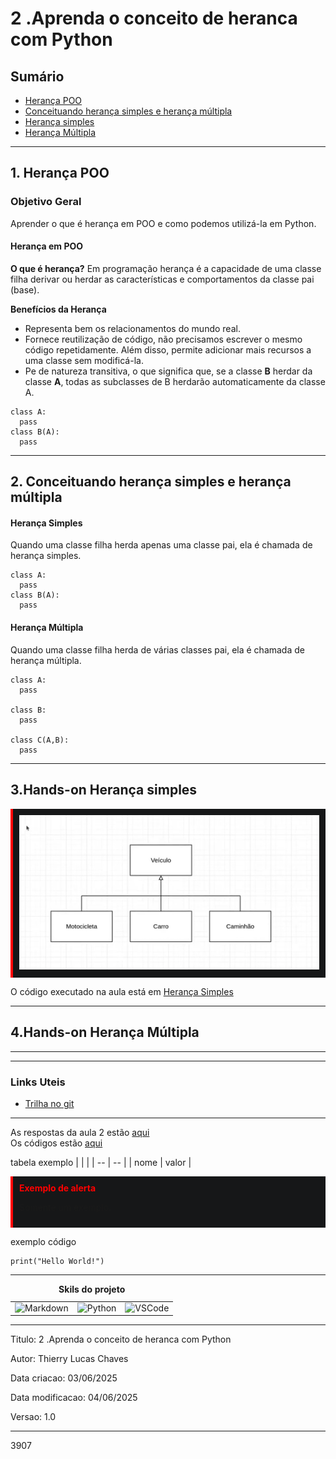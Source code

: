 # 2 .Aprenda o conceito de heranca com Python
## Sumário 
- [Herança POO](#1-herança-poo)
- [Conceituando herança simples e herança múltipla ](#2-conceituando-herança-simples-e-herança-múltipla)
- [Herança simples](#3-herança-simples)
- [Herança Múltipla](#4-herança-múltipla)
---
## 1. Herança POO
### Objetivo Geral 
Aprender o que é herança em POO e como podemos utilizá-la em Python. 

#### Herança em POO
__O que é herança?__
Em programação herança é a capacidade de uma classe filha derivar ou herdar as características e comportamentos da classe pai (base).

__Benefícios da Herança__
- Representa bem os relacionamentos do mundo real. 
- Fornece reutilização de código, não precisamos escrever o mesmo código repetidamente. Além disso, permite adicionar mais recursos a uma classe sem modificá-la. 
- Pe de natureza transitiva, o que significa que, se a classe **B** herdar da classe **A**, todas as subclasses de B herdarão automaticamente da classe A.

```
class A:
  pass
class B(A):
  pass
```
---
## 2. Conceituando herança simples e herança múltipla 

#### Herança Simples 
Quando uma classe filha herda apenas uma classe pai, ela é chamada de herança simples. 
```
class A:
  pass
class B(A):
  pass
```
#### Herança Múltipla 
Quando uma classe filha herda de várias classes pai, ela é chamada de herança múltipla. 
```
class A:
  pass

class B:
  pass

class C(A,B):
  pass 
```
---
## 3.Hands-on Herança simples

<div style="border-left: 4px solid red; background-color:rgb(22, 23, 24); padding: 10px;">
<img alt="Markdown" src="imgs/diagrama_classe.png"/>
</div>

O código executado na aula está em [Herança Simples](src/01_heranca_simples.py)

---
## 4.Hands-on Herança Múltipla

---


--- 
### Links Uteis
- [Trilha no git](https://github.com/digitalinnovationone/trilha-python-dio)
---
As respostas da aula 2 estão [aqui](IMGS)  
Os códigos estão [aqui](src)

tabela exemplo 
| | |
| -- | -- |
| nome | valor |

<div style="border-left: 4px solid red; background-color:rgb(22, 23, 24); padding: 10px;">
  <strong style="color: red;">Exemplo de alerta</strong>
  <p> Somente um exemplo.</p>
</div>

exemplo código 
```
print("Hello World!")
```
---
<table style="text-align: center; width: 100%;"> 
<caption><b>Skils do projeto </b></caption>
<tr>
    <td style="text-align: center;">
    <img alt="Markdown" src="https://img.shields.io/badge/markdown-%23000000.svg?style=for-the-badge&logo=markdown&logoColor=white"/>
    </td>
    <td style="text-align: center;">
    <img alt="Python" src="https://img.shields.io/badge/python-3670A0?style=for-the-badge&logo=python&logoColor=ffdd54"/>
    </td>
    <td style="text-align: center;">
    <img alt="VSCode" src="https://img.shields.io/badge/Visual%20Studio%20Code-0078d7.svg?style=for-the-badge&logo=visual-studio-code&logoColor=white"/>
    </td>
<tr> 
</table>

---
Titulo: 2 .Aprenda o conceito de heranca com Python 

Autor: Thierry Lucas Chaves

Data criacao: 03/06/2025

Data modificacao: 04/06/2025

Versao: 1.0  

---


3907